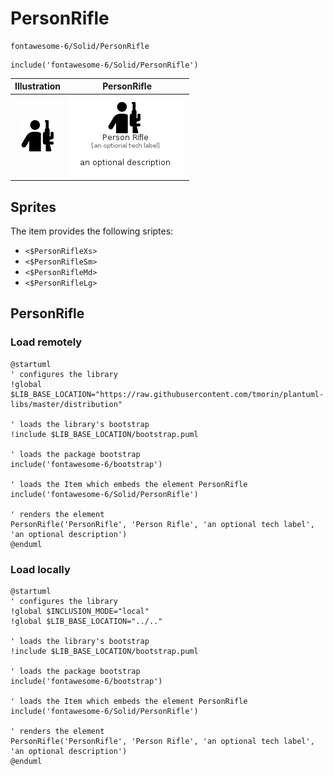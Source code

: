 # PersonRifle


```text
fontawesome-6/Solid/PersonRifle
```

```text
include('fontawesome-6/Solid/PersonRifle')
```



| Illustration | PersonRifle |
| :---: | :---: |
| ![illustration for Illustration](../../fontawesome-6/Solid/PersonRifle.png) | ![illustration for PersonRifle](../../fontawesome-6/Solid/PersonRifle.Local.png) |



## Sprites
The item provides the following sriptes:

- `<$PersonRifleXs>`
- `<$PersonRifleSm>`
- `<$PersonRifleMd>`
- `<$PersonRifleLg>`





## PersonRifle

### Load remotely
```plantuml
@startuml
' configures the library
!global $LIB_BASE_LOCATION="https://raw.githubusercontent.com/tmorin/plantuml-libs/master/distribution"

' loads the library's bootstrap
!include $LIB_BASE_LOCATION/bootstrap.puml

' loads the package bootstrap
include('fontawesome-6/bootstrap')

' loads the Item which embeds the element PersonRifle
include('fontawesome-6/Solid/PersonRifle')

' renders the element
PersonRifle('PersonRifle', 'Person Rifle', 'an optional tech label', 'an optional description')
@enduml
```

### Load locally
```plantuml
@startuml
' configures the library
!global $INCLUSION_MODE="local"
!global $LIB_BASE_LOCATION="../.."

' loads the library's bootstrap
!include $LIB_BASE_LOCATION/bootstrap.puml

' loads the package bootstrap
include('fontawesome-6/bootstrap')

' loads the Item which embeds the element PersonRifle
include('fontawesome-6/Solid/PersonRifle')

' renders the element
PersonRifle('PersonRifle', 'Person Rifle', 'an optional tech label', 'an optional description')
@enduml
```

